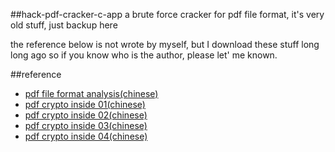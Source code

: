 ##hack-pdf-cracker-c-app
a brute force cracker for pdf file format, it's very old stuff, just backup here

the reference below is not wrote by myself, but I download these stuff long long ago
so if you know who is the author, please let' me known.

##reference

* [pdf file format analysis(chinese)](http://mouapp.com/) 
* [pdf crypto inside 01(chinese)](http://ace.ajax.org/)
* [pdf crypto inside 02(chinese)](http://jquery.com)
* [pdf crypto inside 03(chinese)](http://jquery.com)
* [pdf crypto inside 04(chinese)](http://jquery.com)
